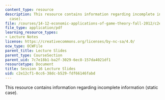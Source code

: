 ```yaml
---
content_type: resource
description: This resource contains information regarding incomplete information (static
  case).
file: /courses/14-12-economic-applications-of-game-theory-fall-2012/c2e12cf10cc638dcb529fdf66146fabd_MIT14_12F12_slides16.pdf
file_type: application/pdf
learning_resource_types:
- Lecture Notes
license: https://creativecommons.org/licenses/by-nc-sa/4.0/
ocw_type: OCWFile
parent_title: Lecture Slides
parent_type: CourseSection
parent_uid: 7c7e18b1-ba2f-3029-6ec8-157da4021df1
resourcetype: Document
title: Session 16 Lecture Slides
uid: c2e12cf1-0cc6-38dc-b529-fdf66146fabd
---
```

This resource contains information regarding incomplete information (static case).